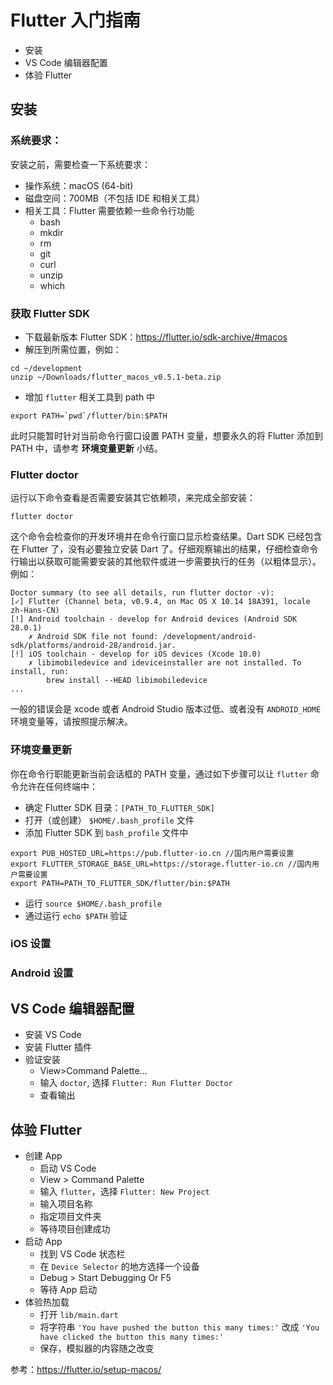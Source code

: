 # Flutter 入门指南

* 安装
* VS Code 编辑器配置
* 体验 Flutter

## 安装

### 系统要求：
安装之前，需要检查一下系统要求：

* 操作系统：macOS (64-bit)
* 磁盘空间：700MB（不包括 IDE 和相关工具）
* 相关工具：Flutter 需要依赖一些命令行功能
    * bash
    * mkdir
    * rm
    * git
    * curl
    * unzip
    * which

### 获取 Flutter SDK

* 下载最新版本 Flutter SDK：https://flutter.io/sdk-archive/#macos
* 解压到所需位置，例如：

```
cd ~/development
unzip ~/Downloads/flutter_macos_v0.5.1-beta.zip
```

* 增加 `flutter` 相关工具到 path 中

```
export PATH=`pwd`/flutter/bin:$PATH
```

此时只能暂时针对当前命令行窗口设置 PATH 变量，想要永久的将 Flutter 添加到 PATH 中，请参考 **环境变量更新** 小结。

### Flutter doctor
运行以下命令查看是否需要安装其它依赖项，来完成全部安装：

```
flutter doctor
```

这个命令会检查你的开发环境并在命令行窗口显示检查结果。Dart SDK 已经包含在 Flutter 了，没有必要独立安装 Dart 了。仔细观察输出的结果，仔细检查命令行输出以获取可能需要安装的其他软件或进一步需要执行的任务（以粗体显示）。例如：

```
Doctor summary (to see all details, run flutter doctor -v):
[✓] Flutter (Channel beta, v0.9.4, on Mac OS X 10.14 18A391, locale zh-Hans-CN)
[!] Android toolchain - develop for Android devices (Android SDK 28.0.1)
    ✗ Android SDK file not found: /development/android-sdk/platforms/android-28/android.jar.
[!] iOS toolchain - develop for iOS devices (Xcode 10.0)
    ✗ libimobiledevice and ideviceinstaller are not installed. To install, run:
        brew install --HEAD libimobiledevice
...
```

一般的错误会是 xcode 或者 Android Studio 版本过低、或者没有 `ANDROID_HOME` 环境变量等，请按照提示解决。

### 环境变量更新
你在命令行职能更新当前会话框的 PATH 变量，通过如下步骤可以让 `flutter` 命令允许在任何终端中：

* 确定 Flutter SDK 目录：`[PATH_TO_FLUTTER_SDK]`
* 打开（或创建） `$HOME/.bash_profile` 文件
* 添加 Flutter SDK 到 `bash_profile` 文件中

```
export PUB_HOSTED_URL=https://pub.flutter-io.cn //国内用户需要设置
export FLUTTER_STORAGE_BASE_URL=https://storage.flutter-io.cn //国内用户需要设置
export PATH=PATH_TO_FLUTTER_SDK/flutter/bin:$PATH
```

* 运行 `source $HOME/.bash_profile`
* 通过运行 `echo $PATH` 验证

### iOS 设置

### Android 设置

## VS Code 编辑器配置
* 安装 VS Code
* 安装 Flutter 插件
* 验证安装
    * View>Command Palette…
    * 输入 `doctor`, 选择 `Flutter: Run Flutter Doctor`
    * 查看输出

## 体验 Flutter
* 创建 App
    * 启动 VS Code
    * View > Command Palette
    * 输入 `flutter`，选择 `Flutter: New Project`
    * 输入项目名称
    * 指定项目文件夹
    * 等待项目创建成功
* 启动 App
    * 找到 VS Code 状态栏
    * 在 `Device Selector` 的地方选择一个设备
    * Debug > Start Debugging Or F5
    * 等待 App 启动
* 体验热加载
    * 打开 `lib/main.dart`
    * 将字符串 `'You have pushed the button this many times:'` 改成 `'You have clicked the button this many times:'`
    * 保存，模拟器的内容随之改变

参考：https://flutter.io/setup-macos/